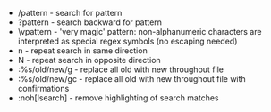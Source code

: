 - /pattern - search for pattern
- ?pattern - search backward for pattern
- \vpattern - 'very magic' pattern: non-alphanumeric characters are interpreted as special regex symbols (no escaping needed)
- n - repeat search in same direction
- N - repeat search in opposite direction
- :%s/old/new/g - replace all old with new throughout file
- :%s/old/new/gc - replace all old with new throughout file with confirmations
- :noh[lsearch] - remove highlighting of search matches
